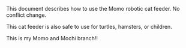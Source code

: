 This document describes how to use the Momo robotic cat feeder. No conflict change.

This cat feeder is also safe to use for turtles, hamsters, or children.

This is my Momo and Mochi branch!!

